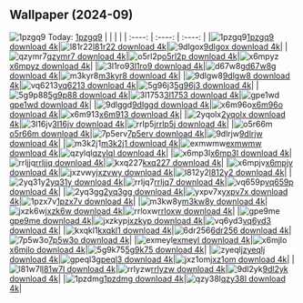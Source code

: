 ## Wallpaper (2024-09)
![1pzgq9](https://w.wallhaven.cc/full/1p/wallhaven-1pzgq9.jpg) Today: [1pzgq9](https://th.wallhaven.cc/small/1p/1pzgq9.jpg)
|      |      |      |
| :----: | :----: | :----: |
|![1pzgq9](https://th.wallhaven.cc/small/1p/1pzgq9.jpg)[1pzgq9 download 4k](https://wallhaven.cc/w/1pzgq9)|![l81r22](https://th.wallhaven.cc/small/l8/l81r22.jpg)[l81r22 download 4k](https://wallhaven.cc/w/l81r22)|![9dlgox](https://th.wallhaven.cc/small/9d/9dlgox.jpg)[9dlgox download 4k](https://wallhaven.cc/w/9dlgox)|
|![qzymr7](https://th.wallhaven.cc/small/qz/qzymr7.jpg)[qzymr7 download 4k](https://wallhaven.cc/w/qzymr7)|![o5rl2p](https://th.wallhaven.cc/small/o5/o5rl2p.jpg)[o5rl2p download 4k](https://wallhaven.cc/w/o5rl2p)|![x6mpyz](https://th.wallhaven.cc/small/x6/x6mpyz.jpg)[x6mpyz download 4k](https://wallhaven.cc/w/x6mpyz)|
|![3l1ro9](https://th.wallhaven.cc/small/3l/3l1ro9.jpg)[3l1ro9 download 4k](https://wallhaven.cc/w/3l1ro9)|![d67w8g](https://th.wallhaven.cc/small/d6/d67w8g.jpg)[d67w8g download 4k](https://wallhaven.cc/w/d67w8g)|![m3kyr8](https://th.wallhaven.cc/small/m3/m3kyr8.jpg)[m3kyr8 download 4k](https://wallhaven.cc/w/m3kyr8)|
|![9dlgw8](https://th.wallhaven.cc/small/9d/9dlgw8.jpg)[9dlgw8 download 4k](https://wallhaven.cc/w/9dlgw8)|![vq6213](https://th.wallhaven.cc/small/vq/vq6213.jpg)[vq6213 download 4k](https://wallhaven.cc/w/vq6213)|![5g96j3](https://th.wallhaven.cc/small/5g/5g96j3.jpg)[5g96j3 download 4k](https://wallhaven.cc/w/5g96j3)|
|![5g9p88](https://th.wallhaven.cc/small/5g/5g9p88.jpg)[5g9p88 download 4k](https://wallhaven.cc/w/5g9p88)|![3l1753](https://th.wallhaven.cc/small/3l/3l1753.jpg)[3l1753 download 4k](https://wallhaven.cc/w/3l1753)|![gpe1wd](https://th.wallhaven.cc/small/gp/gpe1wd.jpg)[gpe1wd download 4k](https://wallhaven.cc/w/gpe1wd)|
|![9dlggd](https://th.wallhaven.cc/small/9d/9dlggd.jpg)[9dlggd download 4k](https://wallhaven.cc/w/9dlggd)|![x6m96o](https://th.wallhaven.cc/small/x6/x6m96o.jpg)[x6m96o download 4k](https://wallhaven.cc/w/x6m96o)|![x6m913](https://th.wallhaven.cc/small/x6/x6m913.jpg)[x6m913 download 4k](https://wallhaven.cc/w/x6m913)|
|![2yqolx](https://th.wallhaven.cc/small/2y/2yqolx.jpg)[2yqolx download 4k](https://wallhaven.cc/w/2yqolx)|![3l16jv](https://th.wallhaven.cc/small/3l/3l16jv.jpg)[3l16jv download 4k](https://wallhaven.cc/w/3l16jv)|![rrlp5j](https://th.wallhaven.cc/small/rr/rrlp5j.jpg)[rrlp5j download 4k](https://wallhaven.cc/w/rrlp5j)|
|![o5r66m](https://th.wallhaven.cc/small/o5/o5r66m.jpg)[o5r66m download 4k](https://wallhaven.cc/w/o5r66m)|![7p5erv](https://th.wallhaven.cc/small/7p/7p5erv.jpg)[7p5erv download 4k](https://wallhaven.cc/w/7p5erv)|![9dlrjw](https://th.wallhaven.cc/small/9d/9dlrjw.jpg)[9dlrjw download 4k](https://wallhaven.cc/w/9dlrjw)|
|![m3k2j1](https://th.wallhaven.cc/small/m3/m3k2j1.jpg)[m3k2j1 download 4k](https://wallhaven.cc/w/m3k2j1)|![exmwmw](https://th.wallhaven.cc/small/ex/exmwmw.jpg)[exmwmw download 4k](https://wallhaven.cc/w/exmwmw)|![qzylql](https://th.wallhaven.cc/small/qz/qzylql.jpg)[qzylql download 4k](https://wallhaven.cc/w/qzylql)|
|![x6mp3l](https://th.wallhaven.cc/small/x6/x6mp3l.jpg)[x6mp3l download 4k](https://wallhaven.cc/w/x6mp3l)|![rrljjq](https://th.wallhaven.cc/small/rr/rrljjq.jpg)[rrljjq download 4k](https://wallhaven.cc/w/rrljjq)|![kxq227](https://th.wallhaven.cc/small/kx/kxq227.jpg)[kxq227 download 4k](https://wallhaven.cc/w/kxq227)|
|![x6mpjv](https://th.wallhaven.cc/small/x6/x6mpjv.jpg)[x6mpjv download 4k](https://wallhaven.cc/w/x6mpjv)|![jxzvwy](https://th.wallhaven.cc/small/jx/jxzvwy.jpg)[jxzvwy download 4k](https://wallhaven.cc/w/jxzvwy)|![l812y2](https://th.wallhaven.cc/small/l8/l812y2.jpg)[l812y2 download 4k](https://wallhaven.cc/w/l812y2)|
|![2yq31y](https://th.wallhaven.cc/small/2y/2yq31y.jpg)[2yq31y download 4k](https://wallhaven.cc/w/2yq31y)|![rrljq7](https://th.wallhaven.cc/small/rr/rrljq7.jpg)[rrljq7 download 4k](https://wallhaven.cc/w/rrljq7)|![vq659p](https://th.wallhaven.cc/small/vq/vq659p.jpg)[vq659p download 4k](https://wallhaven.cc/w/vq659p)|
|![2yq3gg](https://th.wallhaven.cc/small/2y/2yq3gg.jpg)[2yq3gg download 4k](https://wallhaven.cc/w/2yq3gg)|![yxpv7x](https://th.wallhaven.cc/small/yx/yxpv7x.jpg)[yxpv7x download 4k](https://wallhaven.cc/w/yxpv7x)|![1pzx7v](https://th.wallhaven.cc/small/1p/1pzx7v.jpg)[1pzx7v download 4k](https://wallhaven.cc/w/1pzx7v)|
|![m3kw8y](https://th.wallhaven.cc/small/m3/m3kw8y.jpg)[m3kw8y download 4k](https://wallhaven.cc/w/m3kw8y)|![jxzk6w](https://th.wallhaven.cc/small/jx/jxzk6w.jpg)[jxzk6w download 4k](https://wallhaven.cc/w/jxzk6w)|![rrloxw](https://th.wallhaven.cc/small/rr/rrloxw.jpg)[rrloxw download 4k](https://wallhaven.cc/w/rrloxw)|
|![gpe9me](https://th.wallhaven.cc/small/gp/gpe9me.jpg)[gpe9me download 4k](https://wallhaven.cc/w/gpe9me)|![jxzkyp](https://th.wallhaven.cc/small/jx/jxzkyp.jpg)[jxzkyp download 4k](https://wallhaven.cc/w/jxzkyp)|![vq6yd3](https://th.wallhaven.cc/small/vq/vq6yd3.jpg)[vq6yd3 download 4k](https://wallhaven.cc/w/vq6yd3)|
|![kxqkl1](https://th.wallhaven.cc/small/kx/kxqkl1.jpg)[kxqkl1 download 4k](https://wallhaven.cc/w/kxqkl1)|![6dr256](https://th.wallhaven.cc/small/6d/6dr256.jpg)[6dr256 download 4k](https://wallhaven.cc/w/6dr256)|![7p5w3o](https://th.wallhaven.cc/small/7p/7p5w3o.jpg)[7p5w3o download 4k](https://wallhaven.cc/w/7p5w3o)|
|![exmeyl](https://th.wallhaven.cc/small/ex/exmeyl.jpg)[exmeyl download 4k](https://wallhaven.cc/w/exmeyl)|![x6mjlo](https://th.wallhaven.cc/small/x6/x6mjlo.jpg)[x6mjlo download 4k](https://wallhaven.cc/w/x6mjlo)|![5g9k75](https://th.wallhaven.cc/small/5g/5g9k75.jpg)[5g9k75 download 4k](https://wallhaven.cc/w/5g9k75)|
|![zyeqlj](https://th.wallhaven.cc/small/zy/zyeqlj.jpg)[zyeqlj download 4k](https://wallhaven.cc/w/zyeqlj)|![gpeql3](https://th.wallhaven.cc/small/gp/gpeql3.jpg)[gpeql3 download 4k](https://wallhaven.cc/w/gpeql3)|![jxz1om](https://th.wallhaven.cc/small/jx/jxz1om.jpg)[jxz1om download 4k](https://wallhaven.cc/w/jxz1om)|
|![l81w7l](https://th.wallhaven.cc/small/l8/l81w7l.jpg)[l81w7l download 4k](https://wallhaven.cc/w/l81w7l)|![rrlyzw](https://th.wallhaven.cc/small/rr/rrlyzw.jpg)[rrlyzw download 4k](https://wallhaven.cc/w/rrlyzw)|![9dl2yk](https://th.wallhaven.cc/small/9d/9dl2yk.jpg)[9dl2yk download 4k](https://wallhaven.cc/w/9dl2yk)|
|![1pzdmg](https://th.wallhaven.cc/small/1p/1pzdmg.jpg)[1pzdmg download 4k](https://wallhaven.cc/w/1pzdmg)|![qzy38l](https://th.wallhaven.cc/small/qz/qzy38l.jpg)[qzy38l download 4k](https://wallhaven.cc/w/qzy38l)|